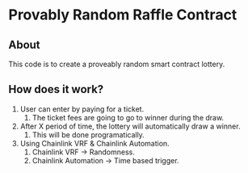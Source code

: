 # Provably Random Raffle Contract

## About

This code is to create a proveably random smart contract lottery.

## How does it work?

1. User can enter by paying for a ticket.
   1. The ticket fees are going to go to winner during the draw.
2. After X period of time, the lottery will automatically draw a winner.
   1. This will be done programatically.
3. Using Chainlink VRF & Chainlink Automation.
   1. Chainlink VRF -> Randomness.
   2. Chainlink Automation -> Time based trigger.
